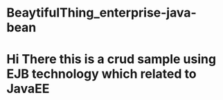 # BeaytifulThing_enterprise-java-bean
# Hi There this is a crud sample using EJB technology which related to JavaEE
